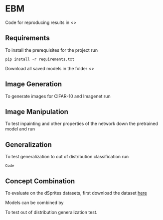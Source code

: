 # EBM

Code for reproducing results in <>

## Requirements

To install the prerequisites for the project run 
```
pip install -r requirements.txt
```

Download all saved models in the folder <>


## Image Generation

To generate images for CIFAR-10 and Imagenet run



## Image Manipulation

To test inpainting and other properties of the network down the pretrained model and run


## Generalization

To test generalization to out of distribution classification run
```
Code
```

## Concept Combination

To evaluate on the dSprites datasets, first download the dataset [here](https://github.com/deepmind/dsprites-dataset)

Models can be combined by

To test out of distribution generalization test.
